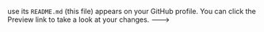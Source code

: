 use its `README.md` (this file) appears on your GitHub profile.
You can click the Preview link to take a look at your changes.
--->
